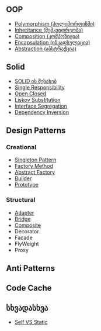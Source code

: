 
## OOP
- [Polymorphism (პოლიმორფიზმი)](OOP/01-Polymorphism%20(%E1%83%9E%E1%83%9D%E1%83%9A%E1%83%98%E1%83%9B%E1%83%9D%E1%83%A0%E1%83%A4%E1%83%98%E1%83%96%E1%83%9B%E1%83%98).md)
- [Inheritance (მემკვიდრეობა)](OOP/02-Inheritance%20(%E1%83%9B%E1%83%94%E1%83%9B%E1%83%99%E1%83%95%E1%83%98%E1%83%93%E1%83%A0%E1%83%94%E1%83%9D%E1%83%91%E1%83%90).md)
- [Composition (კომპოზიცია)](OOP/03-Composition%20(%E1%83%99%E1%83%9D%E1%83%9B%E1%83%9E%E1%83%9D%E1%83%96%E1%83%98%E1%83%AA%E1%83%98%E1%83%90).md) 
- [Encapsulation (ინკაფსულაცია)](OOP/04-Encapsulation%20(%E1%83%98%E1%83%9C%E1%83%99%E1%83%90%E1%83%A4%E1%83%A1%E1%83%A3%E1%83%9A%E1%83%90%E1%83%AA%E1%83%98%E1%83%90).md)
- [Abstraction (აბსტრაქცია)](OOP/05-Abstraction%20(%E1%83%90%E1%83%91%E1%83%A1%E1%83%A2%E1%83%A0%E1%83%90%E1%83%A5%E1%83%AA%E1%83%98%E1%83%90).md)

## Solid
- [SOLID ის შესახებ](Solid/00-SOLID%20%E1%83%98%E1%83%A1%20%E1%83%A8%E1%83%94%E1%83%A1%E1%83%90%E1%83%AE%E1%83%94%E1%83%91.md)
- [Single Responsibility](Solid/01-Single%20Responsibility.md)
- [Open Closed](Solid/02-Open%20Closed.md)
- [Liskov Substitution](Solid/03-Liskov%20Substitution.md)
- [Interface Segregation](Solid/04-Interface%20Segregation.md)
- [Dependency Inversion](Solid/05-Dependency%20Inversion.md)

## Design Patterns
### Creational
- [Singleton Pattern](Design-Patterns/01-Creational/01-Singleton.md)
- [Factory Method](Design-Patterns/01-Creational/02-Factory%20Method.md)
- [Abstract Factory](Design-Patterns/01-Creational/03-Abstract%20Factory.md)
- [Builder](Design-Patterns/01-Creational/04-Builder.md)
- [Prototype](Design-Patterns/01-Creational/05-Prototype.md)

### Structural
- [Adapter](Design-Patterns/02-Structural/01-Adapter.md)
- [Bridge](Design-Patterns/02-Structural/02-Bridge.md)
- [Composite](Design-Patterns/02-Structural/03-Composite.md)
- Decorator
- Facade
- FlyWeight
- Proxy

## Anti Patterns


## Code Cache

## სხვადასხვა

-  [Self VS Static](%E1%83%A1%E1%83%AE%E1%83%95%E1%83%90%E1%83%93%E1%83%90%E1%83%A1%E1%83%AE%E1%83%95%E1%83%90/Self%20VS%20Static.md)
